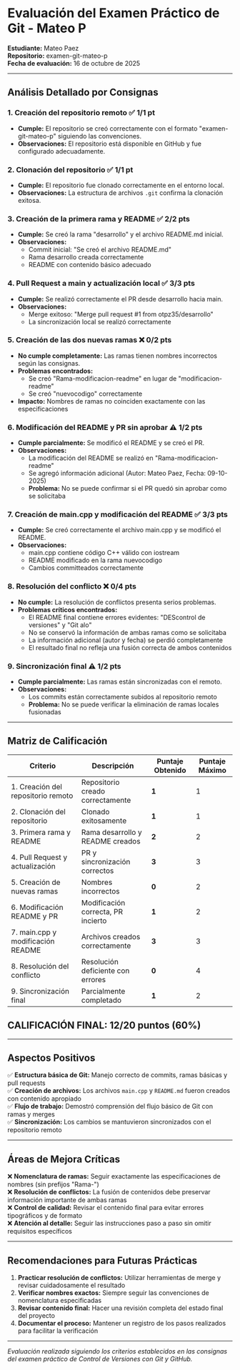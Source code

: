 # Evaluación del Examen Práctico de Git - Mateo P

**Estudiante:** Mateo Paez  
**Repositorio:** examen-git-mateo-p  
**Fecha de evaluación:** 16 de octubre de 2025  

---

## Análisis Detallado por Consignas

### 1. Creación del repositorio remoto ✅ **1/1 pt**
- **Cumple:** El repositorio se creó correctamente con el formato "examen-git-mateo-p" siguiendo las convenciones.
- **Observaciones:** El repositorio está disponible en GitHub y fue configurado adecuadamente.

### 2. Clonación del repositorio ✅ **1/1 pt**
- **Cumple:** El repositorio fue clonado correctamente en el entorno local.
- **Observaciones:** La estructura de archivos `.git` confirma la clonación exitosa.

### 3. Creación de la primera rama y README ✅ **2/2 pts**
- **Cumple:** Se creó la rama "desarrollo" y el archivo README.md inicial.
- **Observaciones:** 
  - Commit inicial: "Se creó el archivo README.md"
  - Rama desarrollo creada correctamente
  - README con contenido básico adecuado

### 4. Pull Request a main y actualización local ✅ **3/3 pts**
- **Cumple:** Se realizó correctamente el PR desde desarrollo hacia main.
- **Observaciones:**
  - Merge exitoso: "Merge pull request #1 from otpz35/desarrollo"
  - La sincronización local se realizó correctamente

### 5. Creación de las dos nuevas ramas ❌ **0/2 pts**
- **No cumple completamente:** Las ramas tienen nombres incorrectos según las consignas.
- **Problemas encontrados:**
  - Se creó "Rama-modificacion-readme" en lugar de "modificacion-readme"
  - Se creó "nuevocodigo" correctamente
- **Impacto:** Nombres de ramas no coinciden exactamente con las especificaciones

### 6. Modificación del README y PR sin aprobar ⚠️ **1/2 pts**
- **Cumple parcialmente:** Se modificó el README y se creó el PR.
- **Observaciones:**
  - La modificación del README se realizó en "Rama-modificacion-readme"
  - Se agregó información adicional (Autor: Mateo Paez, Fecha: 09-10-2025)
  - **Problema:** No se puede confirmar si el PR quedó sin aprobar como se solicitaba

### 7. Creación de main.cpp y modificación del README ✅ **3/3 pts**
- **Cumple:** Se creó correctamente el archivo main.cpp y se modificó el README.
- **Observaciones:**
  - main.cpp contiene código C++ válido con iostream
  - README modificado en la rama nuevocodigo
  - Cambios committeados correctamente

### 8. Resolución del conflicto ❌ **0/4 pts**
- **No cumple:** La resolución de conflictos presenta serios problemas.
- **Problemas críticos encontrados:**
  - El README final contiene errores evidentes: "DEScontrol de versiones" y "Git alo"
  - No se conservó la información de ambas ramas como se solicitaba
  - La información adicional (autor y fecha) se perdió completamente
  - El resultado final no refleja una fusión correcta de ambos contenidos

### 9. Sincronización final ⚠️ **1/2 pts**
- **Cumple parcialmente:** Las ramas están sincronizadas con el remoto.
- **Observaciones:**
  - Los commits están correctamente subidos al repositorio remoto
  - **Problema:** No se puede verificar la eliminación de ramas locales fusionadas

---

## Matriz de Calificación

| Criterio | Descripción | Puntaje Obtenido | Puntaje Máximo |
|----------|-------------|------------------|----------------|
| 1. Creación del repositorio remoto | Repositorio creado correctamente | **1** | 1 |
| 2. Clonación del repositorio | Clonado exitosamente | **1** | 1 |
| 3. Primera rama y README | Rama desarrollo y README creados | **2** | 2 |
| 4. Pull Request y actualización | PR y sincronización correctos | **3** | 3 |
| 5. Creación de nuevas ramas | Nombres incorrectos | **0** | 2 |
| 6. Modificación README y PR | Modificación correcta, PR incierto | **1** | 2 |
| 7. main.cpp y modificación README | Archivos creados correctamente | **3** | 3 |
| 8. Resolución del conflicto | Resolución deficiente con errores | **0** | 4 |
| 9. Sincronización final | Parcialmente completado | **1** | 2 |

## **CALIFICACIÓN FINAL: 12/20 puntos (60%)**

---

## Aspectos Positivos

✅ **Estructura básica de Git:** Manejo correcto de commits, ramas básicas y pull requests  
✅ **Creación de archivos:** Los archivos `main.cpp` y `README.md` fueron creados con contenido apropiado  
✅ **Flujo de trabajo:** Demostró comprensión del flujo básico de Git con ramas y merges  
✅ **Sincronización:** Los cambios se mantuvieron sincronizados con el repositorio remoto  

---

## Áreas de Mejora Críticas

❌ **Nomenclatura de ramas:** Seguir exactamente las especificaciones de nombres (sin prefijos "Rama-")  
❌ **Resolución de conflictos:** La fusión de contenidos debe preservar información importante de ambas ramas  
❌ **Control de calidad:** Revisar el contenido final para evitar errores tipográficos y de formato  
❌ **Atención al detalle:** Seguir las instrucciones paso a paso sin omitir requisitos específicos  

---

## Recomendaciones para Futuras Prácticas

1. **Practicar resolución de conflictos:** Utilizar herramientas de merge y revisar cuidadosamente el resultado
2. **Verificar nombres exactos:** Siempre seguir las convenciones de nomenclatura especificadas
3. **Revisar contenido final:** Hacer una revisión completa del estado final del proyecto
4. **Documentar el proceso:** Mantener un registro de los pasos realizados para facilitar la verificación

---

*Evaluación realizada siguiendo los criterios establecidos en las consignas del examen práctico de Control de Versiones con Git y GitHub.*